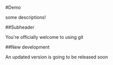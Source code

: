 #Demo

some descriptions!

##Subheader

You're officially welcome to using git

##New development

An updated version is going to be released soon
